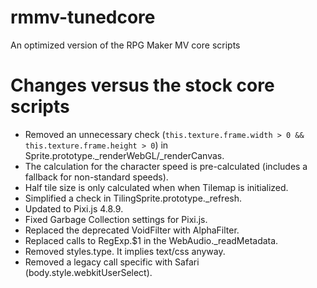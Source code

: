# rmmv-tunedcore
An optimized version of the RPG Maker MV core scripts

# Changes versus the stock core scripts
- Removed an unnecessary check (`this.texture.frame.width > 0 && this.texture.frame.height > 0`) in Sprite.prototype._renderWebGL/_renderCanvas.
- The calculation for the character speed is pre-calculated (includes a fallback for non-standard speeds).
- Half tile size is only calculated when when Tilemap is initialized.
- Simplified a check in TilingSprite.prototype._refresh.
- Updated to Pixi.js 4.8.9.
- Fixed Garbage Collection settings for Pixi.js.
- Replaced the deprecated VoidFilter with AlphaFilter.
- Replaced calls to RegExp.$1 in the WebAudio._readMetadata.
- Removed styles.type. It implies text/css anyway.
- Removed a legacy call specific with Safari (body.style.webkitUserSelect).